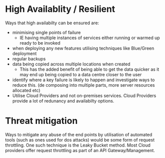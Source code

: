 # High Availablity / Resilient

Ways that high availabilty can be ensured are:

- minimising single points of failure
  - IE having multiple instances of services either running or warmed up ready to be invoked
- when deploying any new features utilising techniques like Blue/Green deployment
- regular backups
- data being copied across multiple locations when created
  - This has the added benefit of being able to get the data quicker as it may end up being copied to a data centre closer to the user
- identify where a key failure is likely to happen and investigate ways to reduce this. (de composing into multiple parts, more server resources allocated etc)
- Utilise Cloud Providers and not on-premises services. Cloud Providers provide a lot of redunancy and availabilty options.

# Threat mitigation

Ways to mitigate any abuse of the end points by utilisation of automated tools (such as ones used for dos attacks) would be some form of request throttling. One such technique is the Leaky Bucket method. Most Cloud providers offer request throttling as part of an API Gateway/Management.
